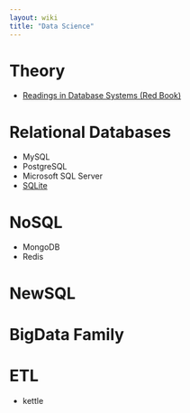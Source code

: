 ```yaml
---
layout: wiki
title: "Data Science"
---
```


# Theory

* [Readings in Database Systems (Red Book)](http://www.redbook.io/)

# Relational Databases

* MySQL
* PostgreSQL
* Microsoft SQL Server
* [SQLite](http://sqlite.org)


# NoSQL

* MongoDB
* Redis


# NewSQL


# BigData Family


# ETL

* kettle
